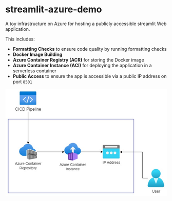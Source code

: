# streamlit-azure-demo

A toy infrastructure on Azure for hosting a publicly accessible streamlit Web application.

This includes:

* **Formatting Checks** to ensure code quality by running formatting checks
* **Docker Image Building**
* **Azure Container Registry (ACR)** for storing the Docker image
* **Azure Container Instance (ACI)** for deploying the application in a serverless container
* **Public Access** to ensure the app is accessible via a public IP address on port `8501`

![azure_streamlit_infra](azure_streamlit_infra.jpg)
